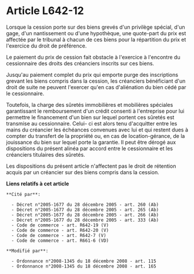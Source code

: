 # Article L642-12

Lorsque la cession porte sur des biens grevés     d'un privilège spécial, d'un gage, d'un nantissement ou d'une hypothèque,
une quote-part du prix est affectée par le tribunal à chacun de ces biens pour la répartition du prix et l'exercice du droit
de préférence. 

Le paiement du prix de cession fait obstacle à l'exercice à l'encontre du cessionnaire des droits des créanciers inscrits sur
ces biens. 

Jusqu'au paiement complet du prix qui emporte purge des inscriptions grevant les biens compris dans la cession, les
créanciers bénéficiant d'un droit de suite ne peuvent l'exercer qu'en cas d'aliénation du bien cédé par le cessionnaire. 

Toutefois, la charge des sûretés immobilières et mobilières spéciales garantissant le remboursement d'un crédit consenti à
l'entreprise pour lui permettre le financement d'un bien sur lequel portent ces sûretés est transmise au cessionnaire. Celui-
ci est alors tenu d'acquitter entre les mains du créancier les échéances convenues avec lui et qui restent dues à compter du
transfert de la propriété ou, en cas de location-gérance, de la jouissance du bien sur lequel porte la garantie. Il peut être
dérogé aux dispositions du présent alinéa par accord entre le cessionnaire et les créanciers titulaires des sûretés. 

Les dispositions du présent article n'affectent pas le droit de rétention acquis par un créancier sur des biens compris dans
la cession.

**Liens relatifs à cet article**

	**Cité par**:

	  - Décret n°2005-1677 du 28 décembre 2005 - art. 260 (Ab)
	  - Décret n°2005-1677 du 28 décembre 2005 - art. 265 (Ab)
	  - Décret n°2005-1677 du 28 décembre 2005 - art. 266 (Ab)
	  - Décret n°2005-1677 du 28 décembre 2005 - art. 333 (Ab)
	  - Code de commerce - art. R642-19 (V)
	  - Code de commerce - art. R642-20 (V)
	  - Code de commerce - art. R642-7 (V)
	  - Code de commerce - art. R661-6 (VD)

	**Modifié par**:

	  - Ordonnance n°2008-1345 du 18 décembre 2008 - art. 115
	  - Ordonnance n°2008-1345 du 18 décembre 2008 - art. 165
